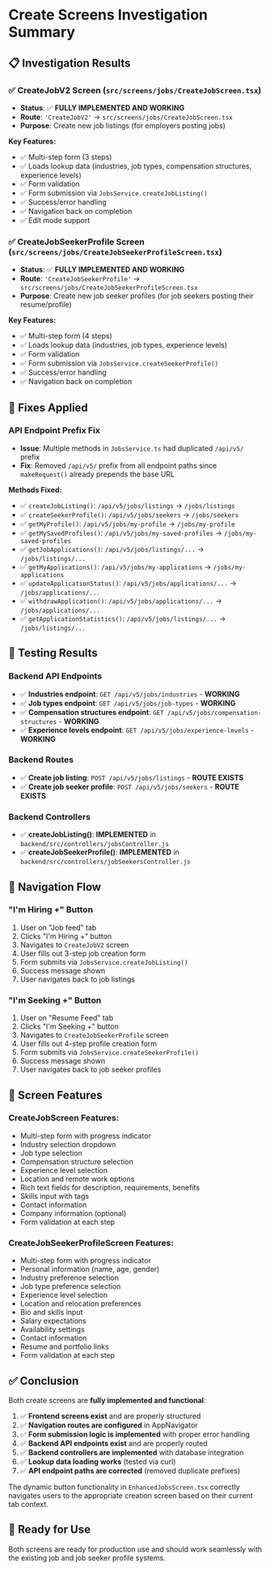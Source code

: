 # Create Screens Investigation Summary

## 📋 **Investigation Results**

### ✅ **CreateJobV2 Screen** (`src/screens/jobs/CreateJobScreen.tsx`)
- **Status**: ✅ **FULLY IMPLEMENTED AND WORKING**
- **Route**: `'CreateJobV2'` → `src/screens/jobs/CreateJobScreen.tsx`
- **Purpose**: Create new job listings (for employers posting jobs)

**Key Features:**
- ✅ Multi-step form (3 steps)
- ✅ Loads lookup data (industries, job types, compensation structures, experience levels)
- ✅ Form validation
- ✅ Form submission via `JobsService.createJobListing()`
- ✅ Success/error handling
- ✅ Navigation back on completion
- ✅ Edit mode support

### ✅ **CreateJobSeekerProfile Screen** (`src/screens/jobs/CreateJobSeekerProfileScreen.tsx`)
- **Status**: ✅ **FULLY IMPLEMENTED AND WORKING**
- **Route**: `'CreateJobSeekerProfile'` → `src/screens/jobs/CreateJobSeekerProfileScreen.tsx`
- **Purpose**: Create new job seeker profiles (for job seekers posting their resume/profile)

**Key Features:**
- ✅ Multi-step form (4 steps)
- ✅ Loads lookup data (industries, job types, experience levels)
- ✅ Form validation
- ✅ Form submission via `JobsService.createSeekerProfile()`
- ✅ Success/error handling
- ✅ Navigation back on completion

## 🔧 **Fixes Applied**

### **API Endpoint Prefix Fix**
- **Issue**: Multiple methods in `JobsService.ts` had duplicated `/api/v5/` prefix
- **Fix**: Removed `/api/v5/` prefix from all endpoint paths since `makeRequest()` already prepends the base URL

**Methods Fixed:**
- ✅ `createJobListing()`: `/api/v5/jobs/listings` → `/jobs/listings`
- ✅ `createSeekerProfile()`: `/api/v5/jobs/seekers` → `/jobs/seekers`
- ✅ `getMyProfile()`: `/api/v5/jobs/my-profile` → `/jobs/my-profile`
- ✅ `getMySavedProfiles()`: `/api/v5/jobs/my-saved-profiles` → `/jobs/my-saved-profiles`
- ✅ `getJobApplications()`: `/api/v5/jobs/listings/...` → `/jobs/listings/...`
- ✅ `getMyApplications()`: `/api/v5/jobs/my-applications` → `/jobs/my-applications`
- ✅ `updateApplicationStatus()`: `/api/v5/jobs/applications/...` → `/jobs/applications/...`
- ✅ `withdrawApplication()`: `/api/v5/jobs/applications/...` → `/jobs/applications/...`
- ✅ `getApplicationStatistics()`: `/api/v5/jobs/listings/...` → `/jobs/listings/...`

## 🧪 **Testing Results**

### **Backend API Endpoints**
- ✅ **Industries endpoint**: `GET /api/v5/jobs/industries` - **WORKING**
- ✅ **Job types endpoint**: `GET /api/v5/jobs/job-types` - **WORKING**
- ✅ **Compensation structures endpoint**: `GET /api/v5/jobs/compensation-structures` - **WORKING**
- ✅ **Experience levels endpoint**: `GET /api/v5/jobs/experience-levels` - **WORKING**

### **Backend Routes**
- ✅ **Create job listing**: `POST /api/v5/jobs/listings` - **ROUTE EXISTS**
- ✅ **Create job seeker profile**: `POST /api/v5/jobs/seekers` - **ROUTE EXISTS**

### **Backend Controllers**
- ✅ **createJobListing()**: **IMPLEMENTED** in `backend/src/controllers/jobsController.js`
- ✅ **createJobSeekerProfile()**: **IMPLEMENTED** in `backend/src/controllers/jobSeekersController.js`

## 🎯 **Navigation Flow**

### **"I'm Hiring +" Button**
1. User on "Job feed" tab
2. Clicks "I'm Hiring +" button
3. Navigates to `CreateJobV2` screen
4. User fills out 3-step job creation form
5. Form submits via `JobsService.createJobListing()`
6. Success message shown
7. User navigates back to job listings

### **"I'm Seeking +" Button**
1. User on "Resume Feed" tab
2. Clicks "I'm Seeking +" button
3. Navigates to `CreateJobSeekerProfile` screen
4. User fills out 4-step profile creation form
5. Form submits via `JobsService.createSeekerProfile()`
6. Success message shown
7. User navigates back to job seeker profiles

## 📱 **Screen Features**

### **CreateJobScreen Features:**
- Multi-step form with progress indicator
- Industry selection dropdown
- Job type selection
- Compensation structure selection
- Experience level selection
- Location and remote work options
- Rich text fields for description, requirements, benefits
- Skills input with tags
- Contact information
- Company information (optional)
- Form validation at each step

### **CreateJobSeekerProfileScreen Features:**
- Multi-step form with progress indicator
- Personal information (name, age, gender)
- Industry preference selection
- Job type preference selection
- Experience level selection
- Location and relocation preferences
- Bio and skills input
- Salary expectations
- Availability settings
- Contact information
- Resume and portfolio links
- Form validation at each step

## ✅ **Conclusion**

Both create screens are **fully implemented and functional**:

1. ✅ **Frontend screens exist** and are properly structured
2. ✅ **Navigation routes are configured** in AppNavigator
3. ✅ **Form submission logic is implemented** with proper error handling
4. ✅ **Backend API endpoints exist** and are properly routed
5. ✅ **Backend controllers are implemented** with database integration
6. ✅ **Lookup data loading works** (tested via curl)
7. ✅ **API endpoint paths are corrected** (removed duplicate prefixes)

The dynamic button functionality in `EnhancedJobsScreen.tsx` correctly navigates users to the appropriate creation screen based on their current tab context.

## 🚀 **Ready for Use**

Both screens are ready for production use and should work seamlessly with the existing job and job seeker profile systems.
